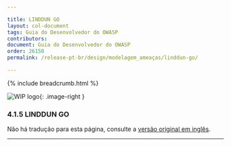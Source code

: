 ```yaml
---

title: LINDDUN GO
layout: col-document
tags: Guia do Desenvolvedor do OWASP
contributors:
document: Guia do Desenvolvedor do OWASP
order: 26150
permalink: /release-pt-br/design/modelagem_ameaças/linddun-go/

---
```


{% include breadcrumb.html %}

<style type="text/css">
.image-right {
  height: 180px;
  display: block;
  margin-left: auto;
  margin-right: auto;
  float: right;
}
</style>

![WIP logo](../../../../assets/images/dg_wip.png "Trabalho em andamento"){: .image-right }

### 4.1.5 LINDDUN GO

Não há tradução para esta página, consulte a [versão original em inglês][release060105].

----

[release060105]: https://github.com/OWASP/www-project-developer-guide/blob/main/draft/06-design/01-threat-modeling/05-linddun-go.md
